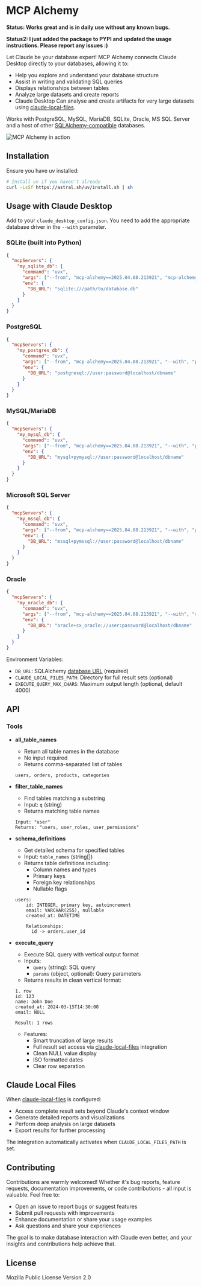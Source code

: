 # MCP Alchemy

**Status: Works great and is in daily use without any known bugs.**

**Status2: I just added the package to PYPI and updated the usage instructions. Please report any issues :)** 

Let Claude be your database expert! MCP Alchemy connects Claude Desktop directly to your databases, allowing it to:

- Help you explore and understand your database structure
- Assist in writing and validating SQL queries
- Displays relationships between tables
- Analyze large datasets and create reports
- Claude Desktop Can analyse and create artifacts for very large datasets using [claude-local-files](https://github.com/runekaagaard/claude-local-files).

Works with PostgreSQL, MySQL, MariaDB, SQLite, Oracle, MS SQL Server and a host of other [SQLAlchemy-compatible](https://docs.sqlalchemy.org/en/20/dialects/) databases.

![MCP Alchemy in action](screenshot.png)

## Installation

Ensure you have uv installed:
```bash
# Install uv if you haven't already
curl -LsSf https://astral.sh/uv/install.sh | sh
```

## Usage with Claude Desktop

Add to your `claude_desktop_config.json`. You need to add the appropriate database driver in the ``--with`` parameter.

### SQLite (built into Python)
```json
{
  "mcpServers": {
    "my_sqlite_db": {
      "command": "uvx",
      "args": ["--from", "mcp-alchemy==2025.04.08.213921", "mcp-alchemy"],
      "env": {
        "DB_URL": "sqlite:///path/to/database.db"
      }
    }
  }
}
```

### PostgreSQL
```json
{
  "mcpServers": {
    "my_postgres_db": {
      "command": "uvx",
      "args": ["--from", "mcp-alchemy==2025.04.08.213921", "--with", "psycopg2-binary", "mcp-alchemy"],
      "env": {
        "DB_URL": "postgresql://user:password@localhost/dbname"
      }
    }
  }
}
```

### MySQL/MariaDB
```json
{
  "mcpServers": {
    "my_mysql_db": {
      "command": "uvx",
      "args": ["--from", "mcp-alchemy==2025.04.08.213921", "--with", "pymysql", "mcp-alchemy"],
      "env": {
        "DB_URL": "mysql+pymysql://user:password@localhost/dbname"
      }
    }
  }
}
```

### Microsoft SQL Server
```json
{
  "mcpServers": {
    "my_mssql_db": {
      "command": "uvx",
      "args": ["--from", "mcp-alchemy==2025.04.08.213921", "--with", "pymssql", "mcp-alchemy"],
      "env": {
        "DB_URL": "mssql+pymssql://user:password@localhost/dbname"
      }
    }
  }
}
```

### Oracle
```json
{
  "mcpServers": {
    "my_oracle_db": {
      "command": "uvx",
      "args": ["--from", "mcp-alchemy==2025.04.08.213921", "--with", "cx_oracle", "mcp-alchemy"],
      "env": {
        "DB_URL": "oracle+cx_oracle://user:password@localhost/dbname"
      }
    }
  }
}
```

Environment Variables:

- `DB_URL`: SQLAlchemy [database URL](https://docs.sqlalchemy.org/en/20/core/engines.html#database-urls) (required)
- `CLAUDE_LOCAL_FILES_PATH`: Directory for full result sets (optional)
- `EXECUTE_QUERY_MAX_CHARS`: Maximum output length (optional, default 4000)

## API

### Tools

- **all_table_names**
  - Return all table names in the database
  - No input required
  - Returns comma-separated list of tables
  ```
  users, orders, products, categories
  ```

- **filter_table_names**
  - Find tables matching a substring
  - Input: `q` (string)
  - Returns matching table names
  ```
  Input: "user"
  Returns: "users, user_roles, user_permissions"
  ```

- **schema_definitions**
  - Get detailed schema for specified tables
  - Input: `table_names` (string[])
  - Returns table definitions including:
    - Column names and types
    - Primary keys
    - Foreign key relationships
    - Nullable flags
  ```
  users:
      id: INTEGER, primary key, autoincrement
      email: VARCHAR(255), nullable
      created_at: DATETIME
      
      Relationships:
        id -> orders.user_id
  ```

- **execute_query**
  - Execute SQL query with vertical output format
  - Inputs:
    - `query` (string): SQL query
    - `params` (object, optional): Query parameters
  - Returns results in clean vertical format:
  ```
  1. row
  id: 123
  name: John Doe
  created_at: 2024-03-15T14:30:00
  email: NULL

  Result: 1 rows
  ```
  - Features:
    - Smart truncation of large results
    - Full result set access via [claude-local-files](https://github.com/runekaagaard/claude-local-files) integration
    - Clean NULL value display
    - ISO formatted dates
    - Clear row separation

## Claude Local Files

When [claude-local-files](https://github.com/runekaagaard/claude-local-files) is configured:

- Access complete result sets beyond Claude's context window
- Generate detailed reports and visualizations
- Perform deep analysis on large datasets
- Export results for further processing

The integration automatically activates when `CLAUDE_LOCAL_FILES_PATH` is set.

## Contributing

Contributions are warmly welcomed! Whether it's bug reports, feature requests, documentation improvements, or code contributions - all input is valuable. Feel free to:

- Open an issue to report bugs or suggest features
- Submit pull requests with improvements
- Enhance documentation or share your usage examples
- Ask questions and share your experiences

The goal is to make database interaction with Claude even better, and your insights and contributions help achieve that.

## License

Mozilla Public License Version 2.0 
